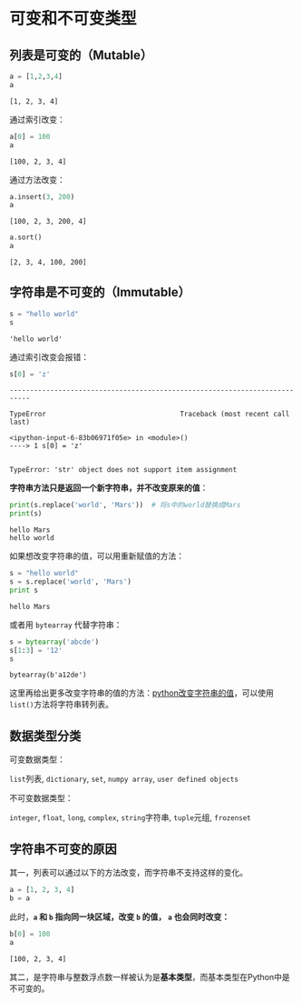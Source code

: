# 可变和不可变类型

## 列表是可变的（Mutable）


```python
a = [1,2,3,4]
a
```


    [1, 2, 3, 4]



通过索引改变：


```python
a[0] = 100
a
```


    [100, 2, 3, 4]



通过方法改变：


```python
a.insert(3, 200)
a
```


    [100, 2, 3, 200, 4]


```python
a.sort()
a
```


    [2, 3, 4, 100, 200]



## 字符串是不可变的（Immutable）


```python
s = "hello world"
s
```


    'hello world'



通过索引改变会报错：


```python
s[0] = 'z'
```


    ---------------------------------------------------------------------------
    
    TypeError                                 Traceback (most recent call last)
    
    <ipython-input-6-83b06971f05e> in <module>()
    ----> 1 s[0] = 'z'


    TypeError: 'str' object does not support item assignment


**字符串方法只是返回一个新字符串，并不改变原来的值**：


```python
print(s.replace('world', 'Mars'))  # 将s中的world替换成Mars
print(s)
```

    hello Mars
    hello world


如果想改变字符串的值，可以用重新赋值的方法：


```python
s = "hello world"
s = s.replace('world', 'Mars')
print s
```

    hello Mars


或者用 `bytearray` 代替字符串：


```python
s = bytearray('abcde')
s[1:3] = '12'
s
```


    bytearray(b'a12de')

这里再给出更多改变字符串的值的方法：[python改变字符串的值](https://cn.bing.com/search?q=python%E6%94%B9%E5%8F%98%E5%AD%97%E7%AC%A6%E4%B8%B2%E7%9A%84%E5%80%BC&form=ANNTH1&refig=e82e02b4f3c84a6381be5db6baa8f39c)，可以使用`list()`方法将字符串转列表。



## 数据类型分类

可变数据类型：

`list`列表, `dictionary`, `set`, `numpy array`, `user defined objects`

不可变数据类型：

`integer`, `float`, `long`, `complex`, `string`字符串, `tuple`元组, `frozenset`



## 字符串不可变的原因

其一，列表可以通过以下的方法改变，而字符串不支持这样的变化。


```python
a = [1, 2, 3, 4]
b = a
```

此时，**`a` 和 `b` 指向同一块区域，改变 `b` 的值， `a` 也会同时改变：**


```python
b[0] = 100
a
```


    [100, 2, 3, 4]

其二，是字符串与整数浮点数一样被认为是**基本类型**，而基本类型在Python中是不可变的。





